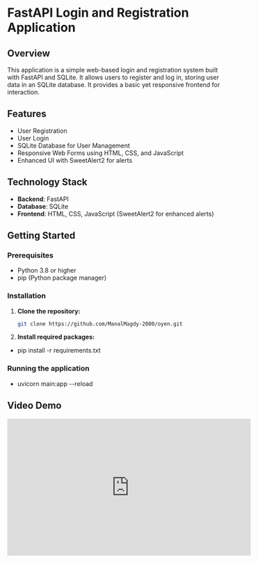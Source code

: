 # FastAPI Login and Registration Application

## Overview
This application is a simple web-based login and registration system built with FastAPI and SQLite. It allows users to register and log in, storing user data in an SQLite database. It provides a basic yet responsive frontend for interaction.

## Features
- User Registration
- User Login
- SQLite Database for User Management
- Responsive Web Forms using HTML, CSS, and JavaScript
- Enhanced UI with SweetAlert2 for alerts

## Technology Stack
- **Backend**: FastAPI
- **Database**: SQLite
- **Frontend**: HTML, CSS, JavaScript (SweetAlert2 for enhanced alerts)

## Getting Started

### Prerequisites
- Python 3.8 or higher
- pip (Python package manager)

### Installation

1. **Clone the repository:**
   ```bash
   git clone https://github.com/ManalMagdy-2000/oyen.git

2. **Install required packages:**
  - pip install -r requirements.txt

### Running the application
- uvicorn main:app --reload

## Video Demo

<iframe width="560" height="315" src="https://www.youtube.com/embed/6_NpVuNGSXE" frameborder="0" allow="accelerometer; autoplay; clipboard-write; encrypted-media; gyroscope; picture-in-picture" allowfullscreen></iframe>



